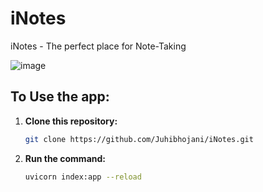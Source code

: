 # iNotes
iNotes - The perfect place for Note-Taking

![image](https://github.com/Juhibhojani/iNotes/assets/89679280/52d4752d-d8db-4f30-b685-77dbae2353b2)

## To Use the app:

1. **Clone this repository:**
    ```bash
    git clone https://github.com/Juhibhojani/iNotes.git
    ```

2. **Run the command:**
    ```bash
    uvicorn index:app --reload
    ```

